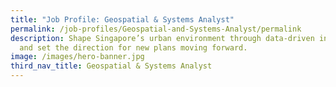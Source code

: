```yaml
---
title: "Job Profile: Geospatial & Systems Analyst"
permalink: /job-profiles/Geospatial-and-Systems-Analyst/permalink
description: Shape Singapore’s urban environment through data-driven insights
  and set the direction for new plans moving forward.
image: /images/hero-banner.jpg
third_nav_title: Geospatial & Systems Analyst
---
```

